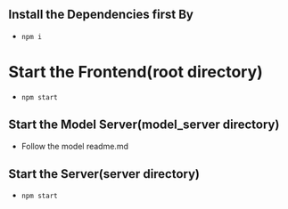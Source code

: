 ## Install the Dependencies first By
- ```
  npm i
  ```
  
# Start the Frontend(root directory)
- ```
  npm start
  ```

## Start the Model Server(model_server directory)
- Follow the model readme.md

## Start the Server(server directory)
- ```
  npm start
  ```
